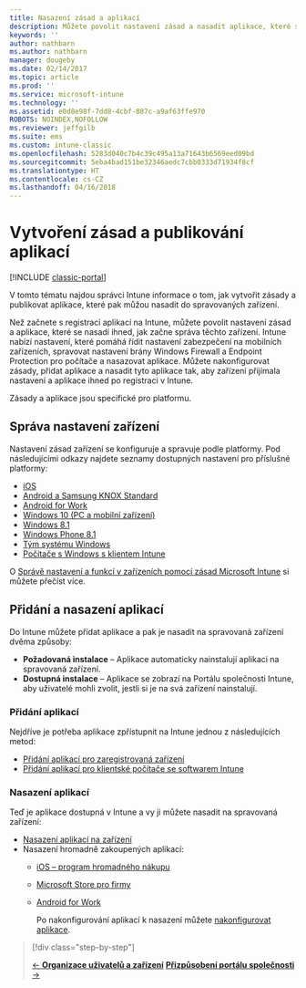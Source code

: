 ```yaml
---
title: Nasazení zásad a aplikací
description: Můžete povolit nastavení zásad a nasadit aplikace, které se použijí hned po registraci zařízení pro správu.
keywords: ''
author: nathbarn
ms.author: nathbarn
manager: dougeby
ms.date: 02/14/2017
ms.topic: article
ms.prod: ''
ms.service: microsoft-intune
ms.technology: ''
ms.assetid: e0d8e98f-7dd8-4cbf-887c-a9af63ffe970
ROBOTS: NOINDEX,NOFOLLOW
ms.reviewer: jeffgilb
ms.suite: ems
ms.custom: intune-classic
ms.openlocfilehash: 5283d040c7b4c39c495a13a71643b6569eed09bd
ms.sourcegitcommit: 5eba4bad151be32346aedc7cbb0333d71934f8cf
ms.translationtype: HT
ms.contentlocale: cs-CZ
ms.lasthandoff: 04/16/2018
---
```

# <a name="create-policies-and-publish-apps"></a>Vytvoření zásad a publikování aplikací

[!INCLUDE [classic-portal](../includes/classic-portal.md)]

V tomto tématu najdou správci Intune informace o tom, jak vytvořit zásady a publikovat aplikace, které pak můžou nasadit do spravovaných zařízení.

Než začnete s registrací aplikací na Intune, můžete povolit nastavení zásad a aplikace, které se nasadí ihned, jak začne správa těchto zařízení. Intune nabízí nastavení, které pomáhá řídit nastavení zabezpečení na mobilních zařízeních, spravovat nastavení brány Windows Firewall a Endpoint Protection pro počítače a nasazovat aplikace. Můžete nakonfigurovat zásady, přidat aplikace a nasadit tyto aplikace tak, aby zařízení přijímala nastavení a aplikace ihned po registraci v Intune.

Zásady a aplikace jsou specifické pro platformu.

## <a name="manage-device-settings"></a>Správa nastavení zařízení

 Nastavení zásad zařízení se konfiguruje a spravuje podle platformy. Pod následujícími odkazy najdete seznamy dostupných nastavení pro příslušné platformy:

- [iOS](/intune-classic/deploy-use/ios-policy-settings-in-microsoft-intune)
- [Android a Samsung KNOX Standard](/intune-classic/deploy-use/android-policy-settings-in-microsoft-intune)
- [Android for Work](/intune-classic/deploy-use/android-for-work-policy-settings-in-microsoft-intune)
- [Windows 10 (PC a mobilní zařízení)](/intune-classic/deploy-use/windows-10-policy-settings-in-microsoft-intune)
- [Windows 8.1](/intune-classic/deploy-use/windows-configuration-policy-settings-in-microsoft-intune)
- [Windows Phone 8.1](/intune-classic/deploy-use/windows-phone-8-1-policy-settings-in-microsoft-intune)
- [Tým systému Windows](/intune-classic/deploy-use/windows-team-configuration-policy-settings-in-microsoft-intune)
- [Počítače s Windows s klientem Intune](/intune-classic/deploy-use/policies-to-protect-windows-pcs-in-microsoft-intune)

O [Správě nastavení a funkcí v zařízeních pomocí zásad Microsoft Intune](/intune-classic/deploy-use/manage-settings-and-features-on-your-devices-with-microsoft-intune-policies) si můžete přečíst více.

## <a name="add-and-deploy-apps"></a>Přidání a nasazení aplikací

Do Intune můžete přidat aplikace a pak je nasadit na spravovaná zařízení dvěma způsoby:
- **Požadovaná instalace** – Aplikace automaticky nainstalují aplikaci na spravovaná zařízení.
- **Dostupná instalace** – Aplikace se zobrazí na Portálu společnosti Intune, aby uživatelé mohli zvolit, jestli si je na svá zařízení nainstalují.

### <a name="add-apps"></a>Přidání aplikací

Nejdříve je potřeba aplikace zpřístupnit na Intune jednou z následujících metod:
- [Přidání aplikací pro zaregistrovaná zařízení](/intune-classic/deploy-use/add-apps-for-mobile-devices-in-microsoft-intune)
- [Přidání aplikací pro klientské počítače se softwarem Intune](/intune-classic/deploy-use/add-apps-for-windows-pcs-in-microsoft-intune)

### <a name="deploy-apps"></a>Nasazení aplikací

Teď je aplikace dostupná v Intune a vy ji můžete nasadit na spravovaná zařízení:
- [Nasazení aplikací na zařízení](/intune-classic/deploy-use/deploy-use/deploy-apps-in-microsoft-intune)
- Nasazení hromadně zakoupených aplikací:
  - [iOS – program hromadného nákupu](/intune-classic/deploy-use/manage-ios-apps-you-purchased-through-a-volume-purchase-program-with-microsoft-intune)
  - [Microsoft Store pro firmy](/intune-classic/deploy-use/manage-apps-you-purchased-from-the-windows-store-for-business-with-microsoft-intune)
  - [Android for Work](/intune-classic/deploy-use/android-for-work-apps)

    Po nakonfigurování aplikací k nasazení můžete [nakonfigurovat aplikace](/intune-classic/deploy-use/monitor-apps-in-microsoft-intune).

> [!div class="step-by-step"]
> 
> [&larr; **Organizace uživatelů a zařízení**](./start-with-a-paid-subscription-to-microsoft-intune-step-5.md)       [**Přizpůsobení portálu společnosti** &rarr;](/intune/company-portal-customize)  
